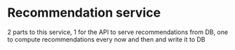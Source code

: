 # Recommendation service
2 parts to this service, 1 for the API to serve recommendations from DB,
one to compute recommendations every now and then and write it to DB